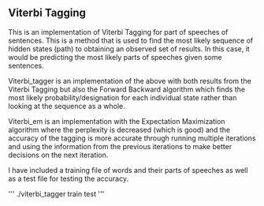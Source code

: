 ## Viterbi Tagging

This is an implementation of Viterbi Tagging for part of speeches of sentences. This is a method that is used to find the most likely sequence of hidden states (path) to obtaining an observed set of results. In this case, it would be predicting the most likely parts of speeches given some sentences. 

Viterbi_tagger is an implementation of the above with both results from the Viterbi Tagging but also the Forward Backward algorithm which finds the most likely probability/designation for each individual state rather than looking at the sequence as a whole. 

Viterbi_em is an implementation with the Expectation Maximization algorithm where the perplexity is decreased (which is good) and the accuracy of the tagging is more accurate through running multiple iterations and using the information from the previous iterations to make better decisions on the next iteration. 

I have included a training file of words and their parts of speeches as well as a test file for testing the accuracy. 

'''
./viterbi_tagger train test
'''